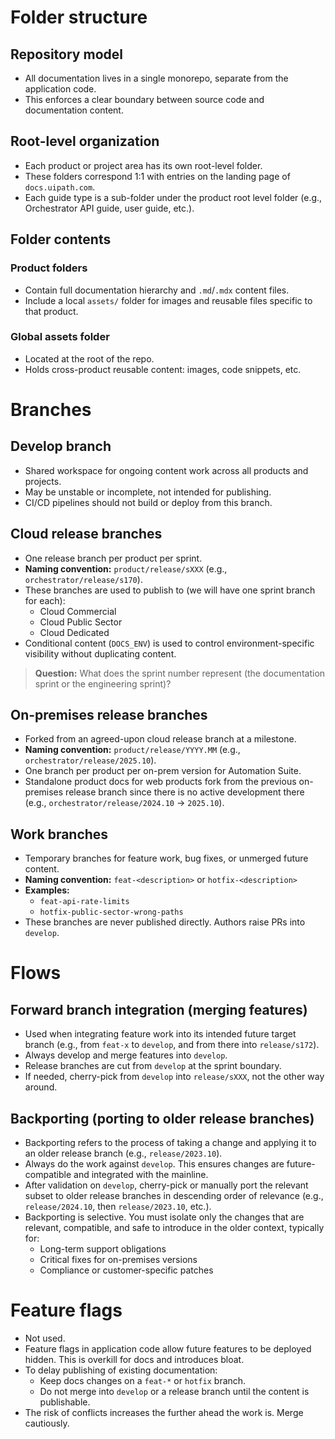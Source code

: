 # Folder structure

## Repository model

- All documentation lives in a single monorepo, separate from the application code.
- This enforces a clear boundary between source code and documentation content.

## Root-level organization

- Each product or project area has its own root-level folder.
- These folders correspond 1:1 with entries on the landing page of `docs.uipath.com`.
- Each guide type is a sub-folder under the product root level folder (e.g., Orchestrator API guide, user guide, etc.).

## Folder contents

### Product folders

- Contain full documentation hierarchy and `.md`/`.mdx` content files.
- Include a local `assets/` folder for images and reusable files specific to that product.

### Global assets folder

- Located at the root of the repo.
- Holds cross-product reusable content: images, code snippets, etc.

# Branches 

## Develop branch

- Shared workspace for ongoing content work across all products and projects.
- May be unstable or incomplete, not intended for publishing.
- CI/CD pipelines should not build or deploy from this branch.

## Cloud release branches

- One release branch per product per sprint.
- **Naming convention:** `product/release/sXXX` (e.g., `orchestrator/release/s170`).
- These branches are used to publish to (we will have one sprint branch for each):
  - Cloud Commercial
  - Cloud Public Sector
  - Cloud Dedicated
- Conditional content (`DOCS_ENV`) is used to control environment-specific visibility without duplicating content.

> **Question:** What does the sprint number represent (the documentation sprint or the engineering sprint)?

## On-premises release branches

- Forked from an agreed-upon cloud release branch at a milestone.
- **Naming convention:** `product/release/YYYY.MM` (e.g., `orchestrator/release/2025.10`).
- One branch per product per on-prem version for Automation Suite.
- Standalone product docs for web products fork from the previous on-premises release branch since there is no active development there (e.g., `orchestrator/release/2024.10` → `2025.10`).

## Work branches

- Temporary branches for feature work, bug fixes, or unmerged future content.
- **Naming convention:** `feat-<description>` or `hotfix-<description>`
- **Examples:**
  - `feat-api-rate-limits`
  - `hotfix-public-sector-wrong-paths`
- These branches are never published directly. Authors raise PRs into `develop`.

# Flows 

## Forward branch integration (merging features)

- Used when integrating feature work into its intended future target branch (e.g., from `feat-x` to `develop`, and from there into `release/s172`).
- Always develop and merge features into `develop`.
- Release branches are cut from `develop` at the sprint boundary.
- If needed, cherry-pick from `develop` into `release/sXXX`, not the other way around.

## Backporting (porting to older release branches)

- Backporting refers to the process of taking a change and applying it to an older release branch (e.g., `release/2023.10`).
- Always do the work against `develop`. This ensures changes are future-compatible and integrated with the mainline.
- After validation on `develop`, cherry-pick or manually port the relevant subset to older release branches in descending order of relevance (e.g., `release/2024.10`, then `release/2023.10`, etc.).
- Backporting is selective. You must isolate only the changes that are relevant, compatible, and safe to introduce in the older context, typically for:
  - Long-term support obligations
  - Critical fixes for on-premises versions
  - Compliance or customer-specific patches

# Feature flags

- Not used.
- Feature flags in application code allow future features to be deployed hidden. This is overkill for docs and introduces bloat.
- To delay publishing of existing documentation:
  - Keep docs changes on a `feat-*` or `hotfix` branch.
  - Do not merge into `develop` or a release branch until the content is publishable.
- The risk of conflicts increases the further ahead the work is. Merge cautiously.